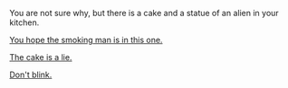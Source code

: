 You are not sure why, but there is a cake
and a statue of an alien in your kitchen.

[You hope the smoking man is in this one.](the-smoking-man/the-smoking-man.md)

[The cake is a lie.](the-cake/the-cake.md)

[Don't blink.](dont-blink/dont-blink.md)